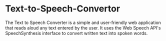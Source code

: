 # Text-to-Speech-Convertor
The Text to Speech Converter is a simple and user-friendly web application that reads aloud any text entered by the user. It uses the Web Speech API's SpeechSynthesis interface to convert written text into spoken words.
